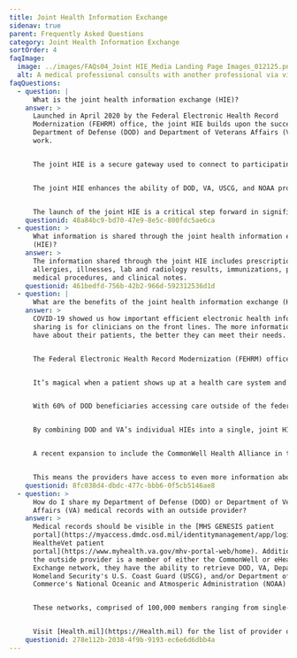 ```yaml
---
title: Joint Health Information Exchange
sidenav: true
parent: Frequently Asked Questions
category: Joint Health Information Exchange
sortOrder: 4
faqImage:
  image: ../images/FAQs04_Joint HIE_Media Landing Page Images_012125.png
  alt: A medical professional consults with another professional via video call
faqQuestions:
  - question: |
      What is the joint health information exchange (HIE)? 
    answer: >
      Launched in April 2020 by the Federal Electronic Health Record
      Modernization (FEHRM) office, the joint HIE builds upon the success of the
      Department of Defense (DOD) and Department of Veterans Affairs (VA) HIE
      work.


      The joint HIE is a secure gateway used to connect to participating provider organizations across the United States who agree to securely share clinical information with the DOD, VA, Department of Homeland Security’s U.S. Coast Guard (USCG), and Department of Commerce's National Oceanic and Atmospheric Administration (NOAA) providers. Participating provider organizations include single-physician offices to multi-hospital systems outside the federal health care systems (for example, DOD, VA, USCG, and NOAA) that participate in the joint HIE. W﻿hile the Federal Electronic Health Record (EHR) is the federal source for a patient's health history, the joint HIE links the EHR information with participating provider organizations.


      The joint HIE enhances the ability of DOD, VA, USCG, and NOAA providers to access patient electronic health information quickly and securely from participating provider organizations and vice versa. Participating provider organizations now have a single point of entry to request and access DOD, VA, USCG, and NOAA patient information to support the continuity of care for Service members, Veterans, and other beneficiaries.


      The launch of the joint HIE is a critical step forward in significantly expanding DOD, VA, USCG, and NOAA partnerships and interoperable capabilities. The FEHRM continues to optimize and expand the joint HIE.
    questionid: 48a84bc9-bd70-47e9-8e5c-800fdc5ae6ca
  - question: >
      What information is shared through the joint health information exchange
      (HIE)?
    answer: >
      The information shared through the joint HIE includes prescriptions,
      allergies, illnesses, lab and radiology results, immunizations, past
      medical procedures, and clinical notes.
    questionid: 461bedfd-756b-42b2-966d-592312536d1d
  - question: |
      What are the benefits of the joint health information exchange (HIE)?
    answer: >
      COVID-19 showed us how important efficient electronic health information
      sharing is for clinicians on the front lines. The more information they
      have about their patients, the better they can meet their needs.


      The Federal Electronic Health Record Modernization (FEHRM) office, Department of Defense (DOD), and Department of Veterans Affairs (VA) launched the joint HIE in the middle of the pandemic. During this critical time, the joint HIE is enhancing the ability of DOD, VA, Department of Homeland Security's U.S. Coast Guard, and Department of Commerce's National Oceanic and Atmospheric Administration providers to share patient electronic health information quickly and securely with participating provider organizations.


      It’s magical when a patient shows up at a health care system and that system already knows about the patient and what happened in a different health care system and acts like it's normal. This is the experience the Departments are building toward.


      With 60% of DOD beneficiaries accessing care outside of the federal health care systems, and 30% of VA beneficiaries doing so, DOD and VA have a lot of intersection with outside provider organizations and need to be able to efficiently exchange data.


      By combining DOD and VA’s individual HIEs into a single, joint HIE, the FEHRM significantly expanded the data available to all clinicians.


      A recent expansion to include the CommonWell Health Alliance in the joint HIE brings a nationwide network of more than 15,000 hospitals and clinics to the more than 46,000 community partners already part of the joint HIE.


      This means the providers have access to even more information about their patients to make the best care decisions. Learn more about the benefits of the joint HIE to [providers](/join-the-joint-hie) and to [patients](/learn-about-the-joint-hie).
    questionid: 8fc038d4-dbdc-477c-bbb6-0f5cb5146ae8
  - question: >
      How do I share my Department of Defense (DOD) or Department of Veterans
      Affairs (VA) medical records with an outside provider?
    answer: >
      Medical records should be visible in the [MHS GENESIS patient
      portal](https://myaccess.dmdc.osd.mil/identitymanagement/app/login) or [My
      HealtheVet patient
      portal](https://www.myhealth.va.gov/mhv-portal-web/home). Additionally, if
      the outside provider is a member of either the CommonWell or eHealth
      Exchange network, they have the ability to retrieve DOD, VA, Department of
      Homeland Security's U.S. Coast Guard (USCG), and/or Department of
      Commerce's National Oceanic and Atmosperic Administration (NOAA) records.


      These networks, comprised of 100,000 members ranging from single-physician offices to multi-hospital systems, participate in the joint health information exchange (HIE). The joint HIE is a secure gateway that connects Federal EHR information with EHR information from participating provider organizations that provide care outside of DOD, VA, USCG, or NOAA.


      Visit [Health.mil](https://Health.mil) for the list of provider organizations who are part of the joint HIE. If a provider organization is not part of the joint EHR, encourage them to join by directing them to the [FEHRM website](https://www.fehrm.gov/) for more information.
    questionid: 278e112b-2038-4f9b-9193-ec6e6d6dbb4a
---
```

